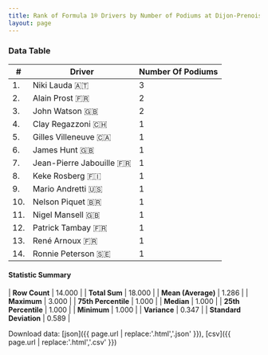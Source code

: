 ```yaml
---
title: Rank of Formula 1® Drivers by Number of Podiums at Dijon-Prenois
layout: page
---
```


<canvas id="chart" width="400" height="180"></canvas>
<script>
var data = {
    "datasets": [
        {
            "backgroundColor": [
                "#f3a935",
                "#f3a935",
                "#f3a935",
                "#f3a935",
                "#f3a935",
                "#f3a935",
                "#f3a935",
                "#f3a935",
                "#f3a935",
                "#f3a935",
                "#f3a935",
                "#f3a935",
                "#f3a935",
                "#f3a935"
            ],
            "borderColor": [
                "#f68639",
                "#f68639",
                "#f68639",
                "#f68639",
                "#f68639",
                "#f68639",
                "#f68639",
                "#f68639",
                "#f68639",
                "#f68639",
                "#f68639",
                "#f68639",
                "#f68639",
                "#f68639"
            ],
            "borderWidth": 1,
            "data": [
                3.0,
                2.0,
                2.0,
                1.0,
                1.0,
                1.0,
                1.0,
                1.0,
                1.0,
                1.0,
                1.0,
                1.0,
                1.0,
                1.0
            ],
            "label": "Number Of Podiums"
        }
    ],
    "labels": [
        "Niki Lauda",
        "Alain Prost",
        "John Watson",
        "Clay Regazzoni",
        "Gilles Villeneuve",
        "James Hunt",
        "Jean-Pierre Jabouille",
        "Keke Rosberg",
        "Mario Andretti",
        "Nelson Piquet",
        "Nigel Mansell",
        "Patrick Tambay",
        "René Arnoux",
        "Ronnie Peterson"
    ]
};
var options = {
  legend: {
    display: false
  },
  scales: {
    xAxes: [{
      ticks: {
        beginAtZero: true,
        maxRotation: 180,
        display: window.innerWidth > 800
      }
    }],
    yAxes: [{
      ticks: {
        beginAtZero: true
      }
    }]
  },
  onResize: function(chart, size) {
    chart.options.scales.xAxes[0].ticks.display = size.width > 800;
  }
};
var chart = new Chart("chart", {
    data: data,
    type: 'bar',
    options: options
});
</script>



### Data Table

| # | Driver | Number Of Podiums |
|--|--|--|
| 1. | Niki Lauda 🇦🇹 | 3 |
| 2. | Alain Prost 🇫🇷 | 2 |
| 3. | John Watson 🇬🇧 | 2 |
| 4. | Clay Regazzoni 🇨🇭 | 1 |
| 5. | Gilles Villeneuve 🇨🇦 | 1 |
| 6. | James Hunt 🇬🇧 | 1 |
| 7. | Jean-Pierre Jabouille 🇫🇷 | 1 |
| 8. | Keke Rosberg 🇫🇮 | 1 |
| 9. | Mario Andretti 🇺🇸 | 1 |
| 10. | Nelson Piquet 🇧🇷 | 1 |
| 11. | Nigel Mansell 🇬🇧 | 1 |
| 12. | Patrick Tambay 🇫🇷 | 1 |
| 13. | René Arnoux 🇫🇷 | 1 |
| 14. | Ronnie Peterson 🇸🇪 | 1 |

#### Statistic Summary

| **Row Count** | 14.000 |
| **Total Sum** | 18.000 |
| **Mean (Average)** | 1.286 |
| **Maximum** | 3.000 |
| **75th Percentile** | 1.000 |
| **Median** | 1.000 |
| **25th Percentile** | 1.000 |
| **Minimum** | 1.000 |
| **Variance** | 0.347 |
| **Standard Deviation** | 0.589 |

Download data: [json]({{ page.url | replace:'.html','.json' }}), [csv]({{ page.url | replace:'.html','.csv' }})
